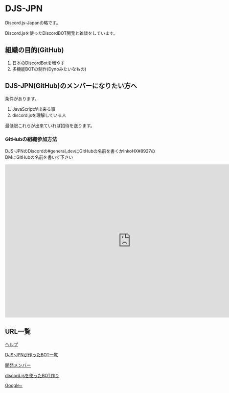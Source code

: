 # DJS-JPN
Discord.js-Japanの略です。

Discord.jsを使ったDiscordBOT開発と雑談をしています。

## 組織の目的(GitHub)
1. 日本のDiscordBotを増やす
1. 多機能BOTの制作(Dynoみたいなもの)

## DJS-JPN(GitHub)のメンバーになりたい方へ
条件があります。
1. JavaScriptが出来る事
1. discord.jsを理解している人

最低限これらが出来ていれば招待を送ります。
### GitHubの組織参加方法
DJS-JPNのDiscordの#general_devにGitHubの名前を書くかInkoHX#8927のDMにGitHubの名前を書いて下さい

<iframe src="https://discordapp.com/widget?id=391390986770710528&theme=dark" width="820" height="500" allowtransparency="true" frameborder="0"></iframe>

## URL一覧
[ヘルプ](https://djs-jpn.ga/help.html)

[DJS-JPNが作ったBOT一覧](https://djs-jpn.ga/bots.html)

[開発メンバー](https://djs-jpn.ga/member.html)

[discord.jsを使ったBOT作り](https://djs-jpn.ga/craft/setup.html)

[Google+](https://goo.gl/53RQNf)
